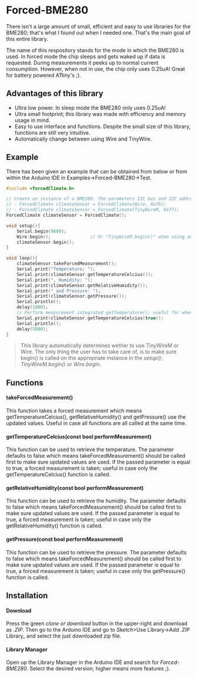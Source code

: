 # Forced-BME280
There isn't a large amount of small, efficient and easy to use libraries for the BME280; that's what I found out when I needed one.
That's the main goal of this entire library.

The name of this respository stands for the mode in which the BME280 is used. In forced mode the chip sleeps and gets waked up if data is requested. During measurements it peeks up to normal current consumption. However, when not in use, the chip only uses 0.25uA! Great for battery powered ATtiny's ;).

## Advantages of this library
- Ultra low power. In sleep mode the BME280 only uses 0.25uA!
- Ultra small footprint; this library was made with efficiency and memory usage in mind.
- Easy to use interface and functions. Despite the small size of this library, functions are still very intuitive.
- Automatically change between using Wire and TinyWire.


## Example
There has been given an example that can be obtained from below or from within the Arduino IDE in Examples->Forced-BME280->Test.
```c++
#include <forcedClimate.h>

// Create an instance of a BME280. The parameters I2C bus and I2C address are optional. For example:
// - ForcedClimate climateSensor = ForcedClimate(Wire, 0x76);
// - ForcedClimate climateSensor = ForcedClimate(TinyWireM, 0x77);
ForcedClimate climateSensor = ForcedClimate();

void setup(){
	Serial.begin(9600);
	Wire.begin(); 				// Or "TinyWireM.begin()" when using an ATtiny.
	climateSensor.begin();
}

void loop(){
	climateSensor.takeForcedMeasurement();
	Serial.print("Temperature: ");
	Serial.print(climateSensor.getTemperatureCelcius());
	Serial.print(", Humidity: ");
	Serial.print(climateSensor.getRelativeHumidity());
	Serial.print(" and Pressure: ");
	Serial.print(climateSensor.getPressure());
	Serial.println();
	delay(1000);
	// Perform measurement integrated getTemperature(); useful for when only one value has to be used.
	Serial.print(climateSensor.getTemperatureCelcius(true));
	Serial.println();
	delay(5000);
}
```

> This library automatically determines wether to use TinyWireM or Wire. The only thing the user has to take care of, is to make sure begin() is called
on the appropriate instance in the _setup()_; _TinyWireM.begin()_ or _Wire.begin_.

## Functions
#### takeForcedMeasurement() 
This function takes a forced measurement which means getTemperatureCelcius(), getRelativeHumidity() and getPressure() use the updated values. Useful in case all functions are all called at the same time.
#### getTemperatureCelcius(const bool performMeasurement) 
This function can be used to retrieve the temperature. The parameter defaults to false which means takeForcedMeasurement() should be called first to make sure updated values are used. If the passed parameter is equal to true, a forced measurement is taken; useful in case only the getTemperatureCelcius() function is called.
#### getRelativeHumidity(const bool performMeasurement) 
This function can be used to retrieve the humidity. The parameter defaults to false which means takeForcedMeasurement() should be called first to make sure updated values are used. If the passed parameter is equal to true, a forced measurement is taken; useful in case only the getRelativeHumidity() function is called.
#### getPressure(const bool performMeasurement) 
This function can be used to retrieve the pressure. The parameter defaults to false which means takeForcedMeasurement() should be called first to make sure updated values are used. If the passed parameter is equal to true, a forced measurement is taken; useful in case only the getPressure() function is called.


## Installation
#### Download
Press the green _clone or download_ button in the upper-right and download as _.ZIP_. Then go to the Arduino IDE and go to _Sketch_>Use Library->Add .ZIP Library_ and select the just downloaded zip file.

#### Library Manager
Open up the Library Manager in the Arduino IDE and search for *Forced-BME280*. Select the desired version; higher means more features ;).
